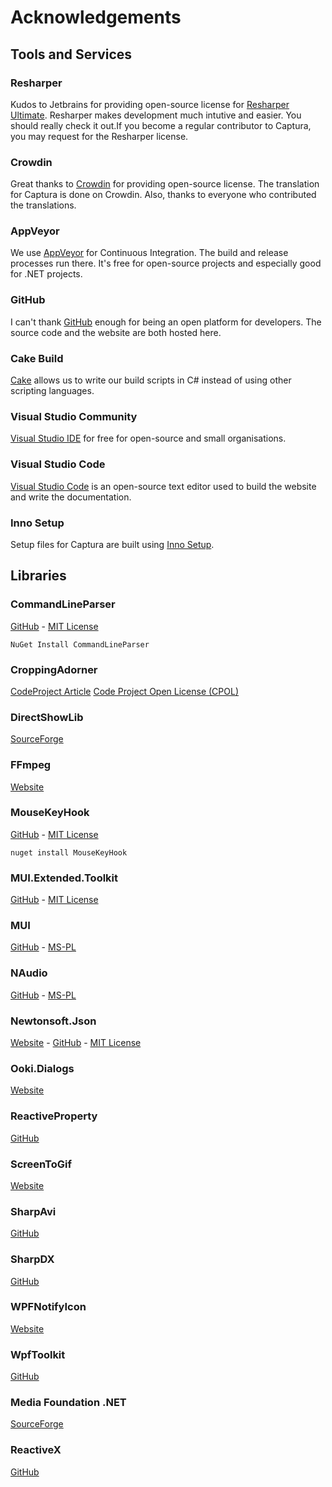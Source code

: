 # Acknowledgements

## Tools and Services

### Resharper

Kudos to Jetbrains for providing open-source license for [Resharper Ultimate](https://www.jetbrains.com/resharper/).
Resharper makes development much intutive and easier. You should really check
it out.If you become a regular contributor to Captura, you may request for the
Resharper license.

### Crowdin

Great thanks to [Crowdin](https://crowdin.com/) for providing open-source
license. The translation for Captura is done on Crowdin. Also, thanks to
everyone who contributed the translations.

### AppVeyor

We use [AppVeyor](https://www.appveyor.com/) for Continuous Integration.
The build and release processes run there. It's free for open-source projects
and especially good for .NET projects.

### GitHub

I can't thank [GitHub](https://github.com/) enough for being an open
platform for developers. The source code and the website are both hosted here.

### Cake Build

[Cake](https://cakebuild.net/) allows us to write our build scripts in C#
instead of using other scripting languages.

### Visual Studio Community

[Visual Studio IDE](https://visualstudio.microsoft.com/) for free for
open-source and small organisations.

### Visual Studio Code

[Visual Studio Code](https://code.visualstudio.com) is an open-source text
editor used to build the website and write the documentation.

### Inno Setup

Setup files for Captura are built using [Inno Setup](http://www.jrsoftware.org/isinfo.php).

## Libraries

### CommandLineParser

[GitHub](https://github.com/commandlineparser/commandline/) -
[MIT License](https://github.com/commandlineparser/commandline/blob/master/License.md)

```nuget
NuGet Install CommandLineParser
```

### CroppingAdorner

[CodeProject Article](https://www.codeproject.com/Articles/23158/A-Photoshop-like-Cropping-Adorner-for-WPF)
[Code Project Open License (CPOL)](https://www.codeproject.com/info/cpol10.aspx)

### DirectShowLib

[SourceForge](http://directshownet.sourceforge.net/)

### FFmpeg

[Website](https://ffmpeg.org/)

### MouseKeyHook

[GitHub](https://github.com/gmamaladze/globalmousekeyhook) -
[MIT License](https://github.com/gmamaladze/globalmousekeyhook/blob/vNext/LICENSE.txt)

```nuget
nuget install MouseKeyHook
```

### MUI.Extended.Toolkit

[GitHub](https://github.com/samoatesgames/mui.extended.toolkit) -
[MIT License](https://github.com/samoatesgames/mui.extended.toolkit/blob/master/LICENSE)

### MUI

[GitHub](https://github.com/firstfloorsoftware/mui) -
[MS-PL](https://github.com/firstfloorsoftware/mui/blob/master/LICENSE.md)

### NAudio

[GitHub](https://github.com/naudio/NAudio) -
[MS-PL](https://github.com/naudio/NAudio/blob/master/license.txt)

### Newtonsoft.Json

[Website](https://www.newtonsoft.com/json) -
[GitHub](https://github.com/JamesNK/Newtonsoft.Json) -
[MIT License](https://github.com/JamesNK/Newtonsoft.Json/blob/master/LICENSE.md)

### Ooki.Dialogs

[Website](http://www.ookii.org/software/dialogs/)

### ReactiveProperty

[GitHub](https://github.com/runceel/ReactiveProperty)

### ScreenToGif

[Website](https://www.screentogif.com/)

### SharpAvi

[GitHub](https://github.com/baSSiLL/SharpAvi)

### SharpDX

[GitHub](https://github.com/sharpdx/SharpDX)

### WPFNotifyIcon

[Website](http://www.hardcodet.net/wpf-notifyicon)

### WpfToolkit

[GitHub](https://github.com/xceedsoftware/wpftoolkit)

### Media Foundation .NET

[SourceForge](http://mfnet.sourceforge.net/)

### ReactiveX

[GitHub](https://github.com/dotnet/reactive)
